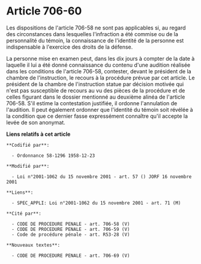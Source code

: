 # Article 706-60

Les dispositions de l'article 706-58 ne sont pas applicables si, au regard des circonstances dans lesquelles l'infraction a
été commise ou de la personnalité du témoin, la connaissance de l'identité de la personne est indispensable à l'exercice des
droits de la défense.

La personne mise en examen peut, dans les dix jours à compter de la date à laquelle il lui a été donné connaissance du
contenu d'une audition réalisée dans les conditions de l'article 706-58, contester, devant le président de la chambre de
l'instruction, le recours à la procédure prévue par cet article. Le président de la chambre de l'instruction statue par
décision motivée qui n'est pas susceptible de recours au vu des pièces de la procédure et de celles figurant dans le dossier
mentionné au deuxième alinéa de l'article 706-58. S'il estime la contestation justifiée, il ordonne l'annulation de
l'audition. Il peut également ordonner que l'identité du témoin soit révélée à la condition que ce dernier fasse expressément
connaître qu'il accepte la levée de son anonymat.

**Liens relatifs à cet article**

	**Codifié par**:

	  - Ordonnance 58-1296 1958-12-23

	**Modifié par**:

	  - Loi n°2001-1062 du 15 novembre 2001 - art. 57 () JORF 16 novembre 2001

	**Liens**:

	  - SPEC_APPLI: Loi n°2001-1062 du 15 novembre 2001 - art. 71 (M)

	**Cité par**:

	  - CODE DE PROCEDURE PENALE - art. 706-58 (V)
	  - CODE DE PROCEDURE PENALE - art. 706-59 (V)
	  - Code de procédure pénale - art. R53-28 (V)

	**Nouveaux textes**:

	  - CODE DE PROCEDURE PENALE - art. 706-69 (V)
